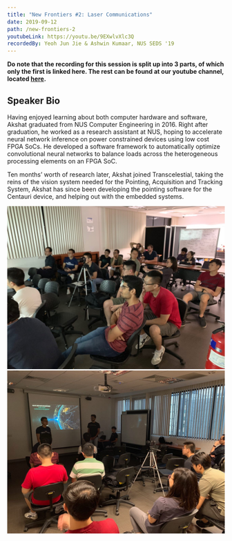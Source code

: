 ```yaml
---
title: "New Frontiers #2: Laser Communications"
date: 2019-09-12
path: /new-frontiers-2
youtubeLink: https://youtu.be/9EXwlvXlc3Q
recordedBy: Yeoh Jun Jie & Ashwin Kumaar, NUS SEDS '19
---
```


**Do note that the recording for this session is split up into 3 parts, of which only the first is linked here. The rest can be found at our youtube channel, located [here](https://www.youtube.com/channel/UCUbobZWvBIYmCOsc_33vwGQ).**

## Speaker Bio

Having enjoyed learning about both computer hardware and software, Akshat graduated from NUS Computer Engineering in 2016. Right after graduation, he worked as a research assistant at NUS, hoping to accelerate neural network inference on power constrained devices using low cost FPGA SoCs. He developed a software framework to automatically optimize convolutional neural networks to balance loads across the heterogeneous processing elements on an FPGA SoC.

Ten months’ worth of research later, Akshat joined Transcelestial, taking the reins of the vision system needed for the Pointing, Acquisition and Tracking System, Akshat has since been developing the pointing software for the Centauri device, and helping out with the embedded systems.

![image 1](./image1.jpg) ![image 2](./image2.jpg)